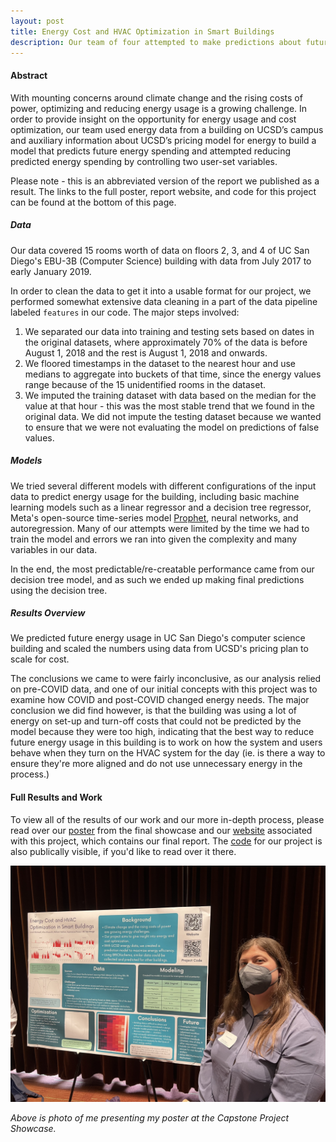 ```yaml
---
layout: post
title: Energy Cost and HVAC Optimization in Smart Buildings
description: Our team of four attempted to make predictions about future energy usage and cost in a building using energy data collected from UC San Diego's EBU-3B (the Computer Science & Engineering) building's smart-HVAC system.
---
```


#### Abstract
With mounting concerns around climate change and the rising costs of power, optimizing and reducing energy usage is a growing challenge. In order to provide insight on the opportunity for energy usage and cost optimization, our team used energy data from a building on UCSD’s campus and auxiliary information about UCSD’s pricing model for energy to build a model that predicts future energy spending and attempted reducing predicted energy spending by controlling two user-set variables.

Please note - this is an abbreviated version of the report we published as a result. The links to the full poster, report website, and code for this project can be found at the bottom of this page.

##### Data
Our data covered 15 rooms worth of data on floors 2, 3, and 4 of UC San Diego's EBU-3B (Computer Science) building with data from July 2017 to early January 2019. 

In order to clean the data to get it into a usable format for our project, we performed somewhat extensive data cleaning in a part of the data pipeline labeled `features` in our code. The major steps involved:

1. We separated our data into training and testing sets based on dates in the original datasets, where approximately 70% of the data is before August 1, 2018 and the rest is August 1, 2018 and onwards.
2. We floored timestamps in the dataset to the nearest hour and use medians to aggregate into buckets of that time, since the energy values range because of the 15 unidentified rooms in the dataset.
3. We imputed the training dataset with data based on the median for the value at that hour - this was the most stable trend that we found in the original data. We did not impute the testing dataset because we wanted to ensure that we were not evaluating the model on predictions of false values.

##### Models
We tried several different models with different configurations of the input data to predict energy usage for the building, including basic machine learning models such as a linear regressor and a decision tree regressor, Meta's open-source time-series model [Prophet](https://github.com/facebook/prophet), neural networks, and autoregression. Many of our attempts were limited by the time we had to train the model and errors we ran into given the complexity and many variables in our data.

In the end, the most predictable/re-creatable performance came from our decision tree model, and as such we ended up making final predictions using the decision tree.

##### Results Overview
We predicted future energy usage in UC San Diego's computer science building and scaled the numbers using data from UCSD's pricing plan to scale for cost.

The conclusions we came to were fairly inconclusive, as our analysis relied on pre-COVID data, and one of our initial concepts with this project was to examine how COVID and post-COVID changed energy needs. The major conclusion we did find however, is that the building was using a lot of energy on set-up and turn-off costs that could not be predicted by the model because they were too high, indicating that the best way to reduce future energy usage in this building is to work on how the system and users behave when they turn on the HVAC system for the day (ie. is there a way to ensure they're more aligned and do not use unnecessary energy in the process.)


#### Full Results and Work
To view all of the results of our work and our more in-depth process, please read over our [poster](https://www.canva.com/design/DAFZKQlLOLo/2ALw0oHRO8qrPj--Q-8huw/view?utm_content=DAFZKQlLOLo&utm_campaign=designshare&utm_medium=link&utm_source=publishsharelink) from the final showcase and our [website](https://xenonition.github.io/) associated with this project, which contains our final report. The [code](https://github.com/ESR76/Capstone-Brick-Modeling/tree/main) for our project is also publically visible, if you'd like to read over it there.

<img src="/assets/images/hvac_1.jpeg"
     alt="A photo of me presenting my poster at the Capstone Project Showcase."
     />

*Above is  photo of me presenting my poster at the Capstone Project Showcase.* 

